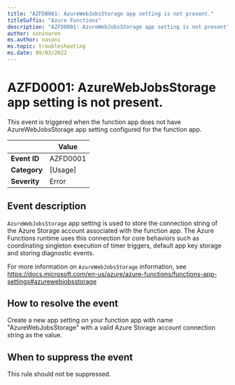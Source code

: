 ```yaml
---
title: "AZFD0001: AzureWebJobsStorage app setting is not present."
titleSuffix: "Azure Functions"
description: "AZFD0001: AzureWebJobsStorage app setting is not present"
author: soninaren
ms.author: nasoni
ms.topic: troubleshooting
ms.date: 09/03/2022
---
```


# AZFD0001: AzureWebJobsStorage app setting is not present.

This event is triggered when the function app does not have AzureWebJobsStorage app setting configured for the function app.

| | Value |
|-|-|
| **Event ID** |AZFD0001|
| **Category** |[Usage]|
| **Severity** |Error|

## Event description
`AzureWebJobsStorage` app setting is used to store the connection string of the Azure Storage account associated with the function app. The Azure Functions runtime uses this connection for core behaviors such as coordinating singleton execution of timer triggers, default app key storage and storing diagnostic events.

For more information on `AzureWebJobsStorage` information, see https://docs.microsoft.com/en-us/azure/azure-functions/functions-app-settings#azurewebjobsstorage

## How to resolve the event

Create a new app setting on your function app with name "AzureWebJobsStorage" with a valid Azure Storage account connection string as the value.

## When to suppress the event

This rule should not be suppressed.